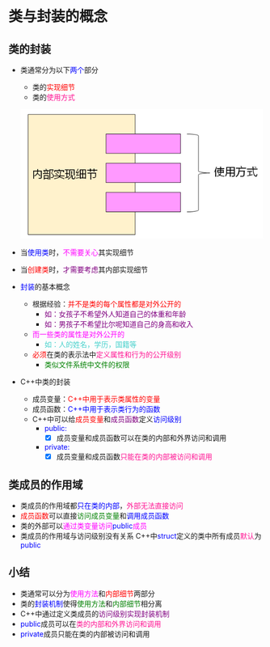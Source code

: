 # 类与封装的概念
## 类的封装
- 类通常分为以下<font color=blue>两个</font>部分
  - 类的<font color=red>实现细节</font>
  - 类的<font color=DeepPink>使用方式</font>
  
  ![Alt text](image.png)

- 当<font color=blue>使用类</font>时，<font color=Fuchsia>不需要关心</font>其实现细节
- 当<font color=red>创建类</font>时，<font color=purple>才需要考虑</font>其内部实现细节
- <font color=blue>封装</font>的基本概念
  - 根据经验：<font color=red>并不是类的每个属性都是对外公开的</font>
    - <font color=purple>如：女孩子不希望外人知道自己的体重和年龄</font>
    - <font color=purple>如：男孩子不希望比尔呢知道自己的身高和收入</font>
  - <font color=Fuchsia>而一些类的属性是对外公开的</font>
    - <font color=MediumTurquoise>如：人的姓名，学历，国籍等</font>
  - <font color=red>必须</font>在类的表示法中<font color=deeppink>定义属性和行为的公开级别</font>
    - <font color=green>类似文件系统中文件的权限</font>
- C++中类的封装
  - 成员变量：<font color=red>C++中用于表示类属性的变量</font>
  - 成员函数：<font color=blue>C++中用于表示类行为的函数</font>
  - C++中可以给<font color=red>成员变量</font>和<font color=purple>成员函数</font>定义<font color=blue>访问级别</font>
    - <font color=blue>public: </font>
      - [x] 成员变量和成员函数可以在类的内部和外界访问和调用
    - <font color=blue>private: </font>
      - [x] 成员变量和成员函数<font color=deeppink>只能在类的内部被访问和调用</font>

## 类成员的作用域
- 类成员的作用域都<font color=blue>只在类的内部</font>，<font color=deeppink>外部无法直接访问</font>
- <font color=red>成员函数</font>可以直接<font color=green>访问成员变量</font>和<font color=blue>调用成员函数</font>
- 类的外部可以<font color=Fuchsia>通过类变量访问<font color=blue>public</font>成员</font>
- 类成员的作用域与访问级别没有关系
        C++中<font color=blue>struct</font>定义的类中所有成员<font color=deeppink>默认</font>为<font color=blue>public</font>
## 小结
- 类通常可以分为<font color=Fuchsia>使用方法</font>和<font color=red>内部细节</font>两部分
- 类的<font color=blue>封装机制</font>使得<font color=green>使用方法</font>和<font color=green>内部细节</font>相分离
- C++中通过定义类成员的<font color=purple>访问级别实现封装机制</font>
- <font color=blue>public</font>成员可以在<font color=deeppink>类的内部和外界访问和调用</font>
- <font color=blue>private</font>成员只能在类的内部被访问和调用